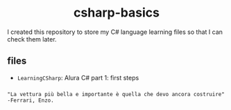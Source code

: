 <h1 align="center">csharp-basics</h1>

I created this repository to store my C# language learning files so that I can check them later.

<h2>files</h2>

- `LearningCSharp`: Alura C# part 1: first steps
<h5> </h5>

```
"La vettura più bella e importante è quella che devo ancora costruire"
-Ferrari, Enzo.
```

